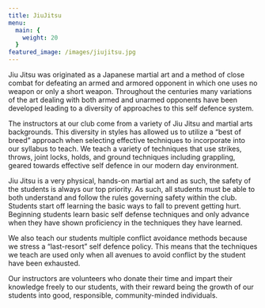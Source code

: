 ```yaml
---
title: JiuJitsu
menu: 
  main: {
    weight: 20
  }
featured_image: /images/jiujitsu.jpg
---
```


Jiu Jitsu was originated as a Japanese martial art and a method of close combat for defeating an armed and armored opponent in which one uses no weapon or only a short weapon. Throughout the centuries many variations of the art dealing with both armed and unarmed opponents have been developed leading to a diversity of approaches to this self defence system.

The instructors at our club come from a variety of Jiu Jitsu and martial arts backgrounds. This diversity in styles has allowed us to utilize a “best of breed” approach when selecting effective techniques to incorporate into our syllabus to teach. We teach a variety of techniques that use strikes, throws, joint locks, holds, and ground techniques including grappling, geared towards effective self defence in our modern day environment.

Jiu Jitsu is a very physical, hands-on martial art and as such, the safety of the students is always our top priority. As such, all students must be able to both understand and follow the rules governing safety within the club. Students start off learning the basic ways to fall to prevent getting hurt. Beginning students learn basic self defense techniques and only advance when they have shown proficiency in the techniques they have learned.

We also teach our students multiple conflict avoidance methods because we stress a “last-resort” self defence policy. This means that the techniques we teach are used only when all avenues to avoid conflict by the student have been exhausted.

Our instructors are volunteers who donate their time and impart their knowledge freely to our students, with their reward being the growth of our students into good, responsible, community-minded individuals.
